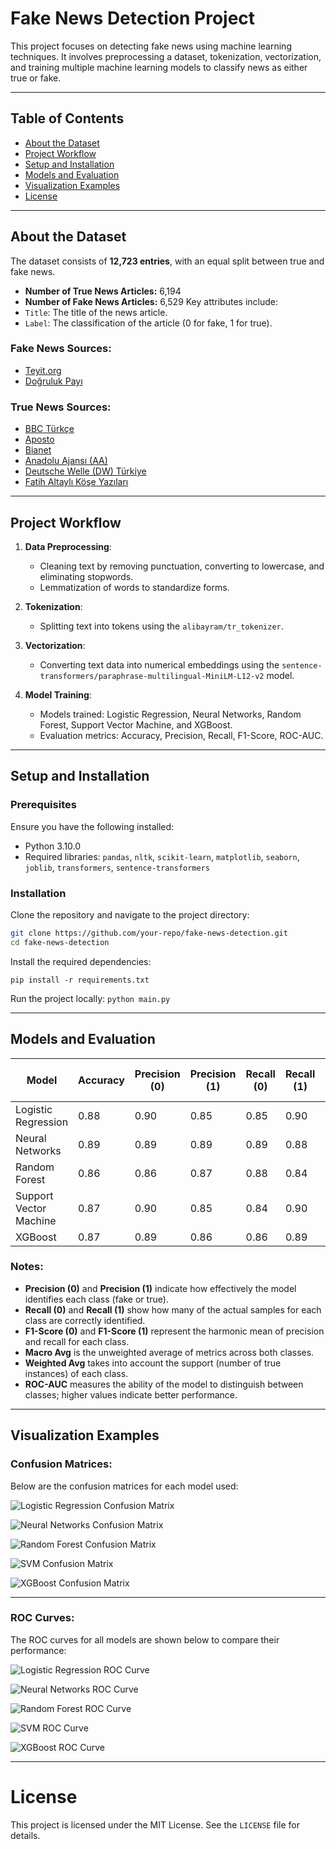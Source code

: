 # Fake News Detection Project

This project focuses on detecting fake news using machine learning techniques. It involves preprocessing a dataset, tokenization, vectorization, and training multiple machine learning models to classify news as either true or fake.

---

## Table of Contents

- [About the Dataset](#about-the-dataset)
- [Project Workflow](#project-workflow)
- [Setup and Installation](#setup-and-installation)
- [Models and Evaluation](#models-and-evaluation)
- [Visualization Examples](#visualization-examples)
- [License](#license)

---

## About the Dataset

The dataset consists of **12,723 entries**, with an equal split between true and fake news. 
- **Number of True News Articles:** 6,194  
- **Number of Fake News Articles:** 6,529
Key attributes include:
- `Title`: The title of the news article.
- `Label`: The classification of the article (0 for fake, 1 for true).

### Fake News Sources:
- [Teyit.org](https://teyit.org/)
- [Doğruluk Payı](https://www.dogrulukpayi.com/dogruluk-kontrolleri)

### True News Sources:
- [BBC Türkçe](https://www.bbc.com/turkce)
- [Aposto](https://aposto.com/n/daily?tab=story)
- [Bianet](https://bianet.org/haberler)
- [Anadolu Ajansı (AA)](https://www.aa.com.tr/tr/gundem)
- [Deutsche Welle (DW) Türkiye](https://www.dw.com/tr/t%C3%BCrkiye)
- [Fatih Altaylı Köşe Yazıları](https://fatihaltayli.com.tr/kategori/kose-yazisi)

---

## Project Workflow

1. **Data Preprocessing**:
    - Cleaning text by removing punctuation, converting to lowercase, and eliminating stopwords.
    - Lemmatization of words to standardize forms.

2. **Tokenization**:
    - Splitting text into tokens using the `alibayram/tr_tokenizer`.

3. **Vectorization**:
    - Converting text data into numerical embeddings using the `sentence-transformers/paraphrase-multilingual-MiniLM-L12-v2` model.

4. **Model Training**:
    - Models trained: Logistic Regression, Neural Networks, Random Forest, Support Vector Machine, and XGBoost.
    - Evaluation metrics: Accuracy, Precision, Recall, F1-Score, ROC-AUC.

---

## Setup and Installation

### Prerequisites

Ensure you have the following installed:
- Python 3.10.0
- Required libraries: `pandas`, `nltk`, `scikit-learn`, `matplotlib`, `seaborn`, `joblib`, `transformers`, `sentence-transformers`

### Installation

Clone the repository and navigate to the project directory:

```bash
git clone https://github.com/your-repo/fake-news-detection.git
cd fake-news-detection
```


Install the required dependencies:

`pip install -r requirements.txt`

Run the project locally:
`python main.py`

---

## Models and Evaluation

| Model                 | Accuracy | Precision (0) | Precision (1) | Recall (0) | Recall (1) | F1-Score (0) | F1-Score (1) | Macro Avg | Weighted Avg | ROC-AUC |
|------------------------|----------|---------------|---------------|------------|------------|--------------|--------------|-----------|--------------|---------|
| Logistic Regression    | 0.88     | 0.90          | 0.85          | 0.85       | 0.90       | 0.88         | 0.88         | 0.88      | 0.88         | 0.92    |
| Neural Networks        | 0.89     | 0.89          | 0.89          | 0.89       | 0.88       | 0.89         | 0.88         | 0.89      | 0.89         | 0.91    |
| Random Forest          | 0.86     | 0.86          | 0.87          | 0.88       | 0.84       | 0.87         | 0.86         | 0.86      | 0.86         | 0.90    |
| Support Vector Machine | 0.87     | 0.90          | 0.85          | 0.84       | 0.90       | 0.87         | 0.87         | 0.87      | 0.87         | 0.91    |
| XGBoost                | 0.87     | 0.89          | 0.86          | 0.86       | 0.89       | 0.88         | 0.87         | 0.87      | 0.87         | 0.91    |


### Notes:
- **Precision (0)** and **Precision (1)** indicate how effectively the model identifies each class (fake or true).
- **Recall (0)** and **Recall (1)** show how many of the actual samples for each class are correctly identified.
- **F1-Score (0)** and **F1-Score (1)** represent the harmonic mean of precision and recall for each class.
- **Macro Avg** is the unweighted average of metrics across both classes.
- **Weighted Avg** takes into account the support (number of true instances) of each class.
- **ROC-AUC** measures the ability of the model to distinguish between classes; higher values indicate better performance.


---

## Visualization Examples

### Confusion Matrices:
Below are the confusion matrices for each model used:

![Logistic Regression Confusion Matrix](https://github.com/user-attachments/assets/54cf423b-3611-46f7-a690-6e29ea658ac5)

![Neural Networks Confusion Matrix](https://github.com/user-attachments/assets/682c580a-7dca-4736-9f32-613abc37d6ff)

![Random Forest Confusion Matrix](https://github.com/user-attachments/assets/88fd7b52-30a7-4ffa-9671-2353a5987727)

![SVM Confusion Matrix](https://github.com/user-attachments/assets/22b3d910-25cb-486c-8f7d-09d8fadbab08)

![XGBoost Confusion Matrix](https://github.com/user-attachments/assets/133088f8-5271-4f32-b42a-028c4e3dd781)

---

### ROC Curves:
The ROC curves for all models are shown below to compare their performance:

![Logistic Regression ROC Curve](https://github.com/user-attachments/assets/89ee663a-b574-4936-a1f7-97a71e525276)

![Neural Networks ROC Curve](https://github.com/user-attachments/assets/bd6b6e4a-2081-416a-b861-498c31b28f28)

![Random Forest ROC Curve](https://github.com/user-attachments/assets/5657de67-e61b-4709-96c3-ce67e472bc4e)

![SVM ROC Curve](https://github.com/user-attachments/assets/1ecefd09-1ced-417e-a46a-d0f8e37419f8)

![XGBoost ROC Curve](https://github.com/user-attachments/assets/4fc486d8-749a-4d66-bccf-31fc4792781b)


---

# License

This project is licensed under the MIT License. See the `LICENSE` file for details.


